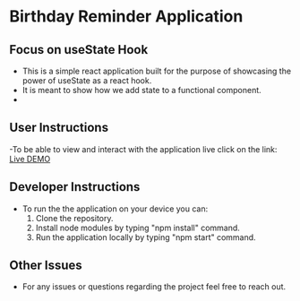 # Birthday Reminder Application

## Focus on useState Hook
- This is a simple react application built for the purpose of showcasing the power of useState as a react hook.
- It is meant to show how we add state to a functional component.
- 
## User Instructions
-To be able to view and interact with the application live click on the link: <a href="https://birthday-rem-react.netlify.app/"> Live DEMO </a>

## Developer Instructions
- To run the the application on your device you can:
  1) Clone the repository.
  2) Install node modules by typing "npm install" command.
  3) Run the application locally by typing "npm start" command.

## Other Issues
- For any issues or questions regarding the project feel free to reach out.
    
